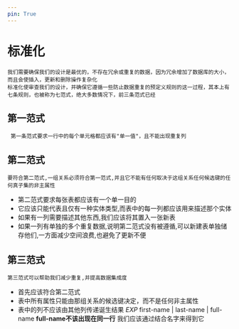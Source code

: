 ```yaml
---
pin: True
---
```

# 标准化


    我们需要确保我们的设计是最优的，不存在冗余或重复的数据，因为冗余增加了数据库的大小，而且会使插入，更新和删除操作复杂化
    标准化使审查我们的设计，并确保它遵循一些防止数据重复的预定义规则的这一过程，其本上有七条规则，也被称为七范式，绝大多数情况下，前三条范式已经

## 第一范式

     第一条范式要求一行中的每个单元格都应该有"单一值"，且不能出现重复列

## 第二范式

    要符合第二范式,一组关系必须符合第一范式,并且它不能有任何取决于这组关系任何候选键的任何真子集的非主属性

* 第二范式要求每张表都应该有一个单一目的
* 它应该只能代表且仅有一种实体类型,而表中的每一列都应该用来描述那个实体
* 如果有一列需要描述其他东西,我们应该将其置入一张新表
* 如果一列有单独的多个重复数据,说明第二范式没有被遵循,可以新建表单独储存他们,一方面减少空间浪费,也避免了更新不便

##  第三范式

    第三范式可以帮助我们减少重复,并提高数据集成度

*  首先应该符合第二范式
* 表中所有属性只能由那组关系的候选键决定，而不是任何非主属性
* 表中的列不应该由其他列传递诞生结果
_EXP_ first-name | last-name | full-name **full-name不该出现在同一行**
我们应该通过结合名字来得到它










